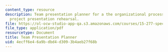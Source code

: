 ```yaml
---
content_type: resource
description: Team presentation planner for a the organizational processes (OP) team
  project presentation rehearsal.
file: https://ol-ocw-studio-app-qa.s3.amazonaws.com/courses/15-277-special-seminar-in-communications-leadership-and-personal-effectiveness-coaching-fall-2008/4ecff6e46a9bdbd4d3093b4aeb27f68b_handout_10.pdf
file_type: application/pdf
resourcetype: Document
title: Team Presentation Planner
uid: 4ecff6e4-6a9b-dbd4-d309-3b4aeb27f68b
---
```

